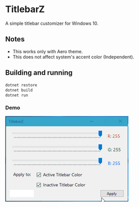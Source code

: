 # TitlebarZ
A simple titlebar customizer for Windows 10.   

## Notes
- This works only with Aero theme.
- This does not affect system's accent color (Independent).

## Building and running
```
dotnet restore
dotnet build
dotnet run
```
### Demo
![Demo](https://raw.githubusercontent.com/AlphaNecron/TitlebarZ/master/demo.gif)
